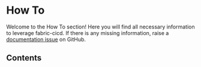 # How To

Welcome to the How To section! Here you will find all necessary information to leverage fabric-cicd. If there is any missing information, raise a [documentation issue](https://github.com/microsoft/fabric-cicd/issues/new?template=3-documentation.yml) on GitHub.

## Contents

<!--BEGIN-SECTION-TOC-->
<!--END-SECTION-TOC-->
